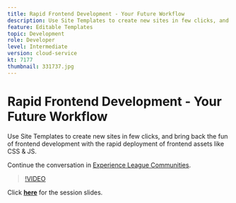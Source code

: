 ```yaml
---
title: Rapid Frontend Development - Your Future Workflow
description: Use Site Templates to create new sites in few clicks, and bring back the fun of frontend development with the rapid deployment of frontend assets like CSS & JS.
feature: Editable Templates
topic: Development
role: Developer
level: Intermediate
version: cloud-service
kt: 7177
thumbnail: 331737.jpg
---
```


# Rapid Frontend Development - Your Future Workflow 

Use Site Templates to create new sites in few clicks, and bring back the fun of frontend development with the rapid deployment of frontend assets like CSS & JS.

Continue the conversation in [Experience League Communities](http://adobe.ly/36Yd3v6).

>[!VIDEO](https://video.tv.adobe.com/v/331737/?quality=12&learn=on&hidetitle=true)

Click **[here](/help/events/assets/rapid-frontend-devlopment.pdf)** for the session slides.
